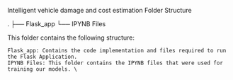Intelligent vehicle damage and cost estimation
Folder Structure

.
├── Flask_app
└── IPYNB Files

This folder contains the following structure:

    Flask_app: Contains the code implementation and files required to run the Flask Application.
    IPYNB Files: This folder contains the IPYNB files that were used for training our models. \
